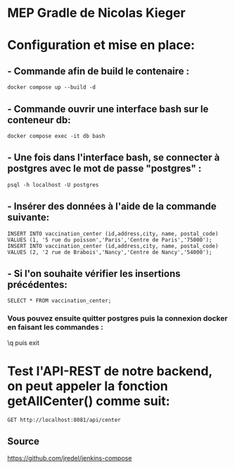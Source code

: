 # MEP Gradle de Nicolas Kieger

# Configuration et mise en place:
## - Commande afin de build le contenaire :
    docker compose up --build -d
## - Commande ouvrir une interface bash sur le conteneur db:
    docker compose exec -it db bash

## - Une fois dans l'interface bash, se connecter à postgres avec le mot de passe "postgres" :
    psql -h localhost -U postgres

## - Insérer des données à l'aide de la commande suivante:
    INSERT INTO vaccination_center (id,address,city, name, postal_code) VALUES (1, '5 rue du poisson','Paris','Centre de Paris','75000');
    INSERT INTO vaccination_center (id,address,city, name, postal_code) VALUES (2, '2 rue de Brabois','Nancy','Centre de Nancy','54000');

## - Si l'on souhaite vérifier les insertions précédentes: 
    SELECT * FROM vaccination_center;

### Vous pouvez ensuite quitter postgres puis la connexion docker en faisant les commandes : 
\q puis exit

# Test l'API-REST de notre backend, on peut appeler la fonction getAllCenter() comme suit:
    GET http://localhost:8081/api/center


## Source
https://github.com/jredel/jenkins-compose
